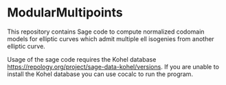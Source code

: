 # ModularMultipoints
This repository contains Sage code to compute normalized codomain models for elliptic curves which admit multiple ell isogenies from another elliptic curve.

Usage of the sage code requires the Kohel database https://repology.org/project/sage-data-kohel/versions. If you are unable to install the Kohel database you can use cocalc to run the program.

